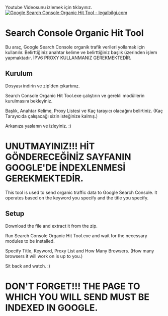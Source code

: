 Youtube Videosunu izlemek için tıklayınız.
[![Google Search Console Organic Hit Tool - legalbilgi.com](https://img.youtube.com/vi/LuQzJQisw-k/maxresdefault.jpg)](https://www.youtube.com/watch?v=LuQzJQisw-k)


# Search Console Organic Hit Tool

Bu araç, Google Search Console organik trafik verileri yollamak için kullanılır. Belirttiğiniz anahtar kelime ve belirttiğiniz başlık üzerinden işlem yapmaktadır. İPV6 PROXY KULLANMANIZ GEREKMEKTEDİR.

## Kurulum

Dosyası indirin ve zip'den çıkartınız.

Search Console Organic Hit Tool.exe çalıştırın ve gerekli modüllerin kurulmasını bekleyiniz.

Başlık, Anahtar Kelime, Proxy Listesi ve Kaç tarayıcı olacağını belirtiniz. (Kaç Tarayıcıda çalışacağı sizin isteğinize kalmış.)

Arkanıza yaslanın ve izleyiniz. :)


# UNUTMAYINIZ!!! HİT GÖNDERECEĞİNİZ SAYFANIN GOOGLE'DE İNDEXLENMESİ GEREKMEKTEDİR.


This tool is used to send organic traffic data to Google Search Console. It operates based on the keyword you specify and the title you specify.

## Setup

Download the file and extract it from the zip.

Run Search Console Organic Hit Tool.exe and wait for the necessary modules to be installed.

Specify Title, Keyword, Proxy List and How Many Browsers. (How many browsers it will work on is up to you.)

Sit back and watch. :)


# DON'T FORGET!!! THE PAGE TO WHICH YOU WILL SEND MUST BE INDEXED IN GOOGLE.
